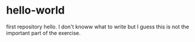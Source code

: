 # hello-world
first repository
hello. I don't knoww what to write but I guess this is not the important part of the exercise.
